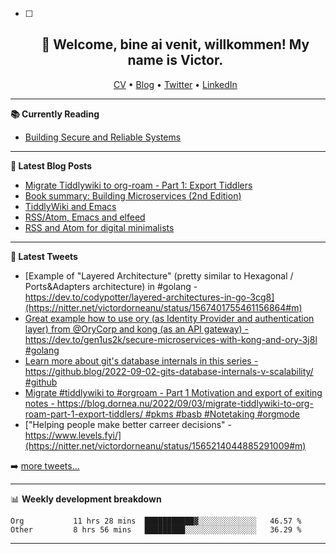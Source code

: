   - [ ] <h2 align="center">👋 Welcome, bine ai venit, willkommen! My name is Victor. </h2>
                        <p align="center">
                        <a href="https://dornea.nu/cv">CV</a> •
                        <a href="https://blog.dornea.nu">Blog</a> •
                        <a href="https://twitter.com/victordorneanu">Twitter</a> •
                        <a href="https://www.linkedin.com/in/victor-dorneanu/">LinkedIn</a> 
                        </p>

  <!--
  **dorneanu/dorneanu** is a ✨ _special_ ✨ repository because its `README.md` (this file) appears on your GitHub profile.

  Here are some ideas to get you started:

  - 🔭 I’m currently working on ...
  - 🌱 I’m currently learning ...
  - 👯 I’m looking to collaborate on ...
  - 🤔 I’m looking for help with ...
  - 💬 Ask me about ...
  - 📫 How to reach me: ...
  - 😄 Pronouns: ...
  - ⚡ Fun fact: ...
  -->

  ---

  **📚 Currently Reading**

  - [Building Secure and Reliable Systems](https://www.goodreads.com/en/book/show/52362720-building-secure-and-reliable-systems)

  ---

  **📝 Latest Blog Posts**

  <!-- BLOG-POST-LIST:START -->

  - [Migrate Tiddlywiki to org-roam - Part 1: Export Tiddlers](https://blog.dornea.nu/2022/09/03/migrate-tiddlywiki-to-org-roam-part-1-export-tiddlers/)
  - [Book summary: Building Microservices &lpar;2nd Edition&rpar;](https://blog.dornea.nu/2022/08/10/book-summary-building-microservices-2nd-edition/)
  - [TiddlyWiki and Emacs](https://blog.dornea.nu/2022/07/12/tiddlywiki-and-emacs/)
  - [RSS/Atom, Emacs and elfeed](https://blog.dornea.nu/2022/06/29/rss/atom-emacs-and-elfeed/)
  - [RSS and Atom for digital minimalists](https://blog.dornea.nu/2022/06/13/rss-and-atom-for-digital-minimalists/)
  <!-- BLOG-POST-LIST:END -->

  ---

  **📱 Latest Tweets**

  <!-- TWITTER:START -->
- [Example of &quot;Layered Architecture&quot; &lpar;pretty similar to Hexagonal / Ports&amp;Adapters architecture&rpar; in #golang - https://dev.to/codypotter/layered-architectures-in-go-3cg8](https://nitter.net/victordorneanu/status/1567401755461156864#m)
- [Great example how to use ory &lpar;as Identity Provider and authentication layer&rpar; from @OryCorp and kong &lpar;as an API gateway&rpar; - https://dev.to/gen1us2k/secure-microservices-with-kong-and-ory-3j8l #golang](https://nitter.net/victordorneanu/status/1567394505128611841#m)
- [Learn more about git&#39;s database internals in this series - https://github.blog/2022-09-02-gits-database-internals-v-scalability/ #github](https://nitter.net/victordorneanu/status/1566696736449495042#m)
- [Migrate #tiddlywiki to #orgroam - Part 1 Motivation and export of exiting notes - https://blog.dornea.nu/2022/09/03/migrate-tiddlywiki-to-org-roam-part-1-export-tiddlers/ #pkms #basb #Notetaking #orgmode](https://nitter.net/victordorneanu/status/1566332544420921345#m)
- [&quot;Helping people make better carreer decisions&quot; - https://www.levels.fyi/](https://nitter.net/victordorneanu/status/1565214044885291009#m)
<!-- TWITTER:END -->

  ➡️ [more tweets...](https://twitter.com/victordorneanu)

  ---

  📊 **Weekly development breakdown**

  <!--START_SECTION:waka-->

```text
Org           11 hrs 28 mins  ███████████▓░░░░░░░░░░░░░   46.57 %
Other         8 hrs 56 mins   █████████░░░░░░░░░░░░░░░░   36.29 %
```

<!--END_SECTION:waka-->

  ---
